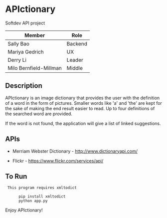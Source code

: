 # APIctionary
Softdev API project


| Member    | Role |
| --------- | ---- |
| Sally Bao | Backend |
| Mariya Gedrich | UX |
| Derry Li | Leader |
| Milo Bernfield-Millman | Middle |


## Description

APIctionary is an image dictionary that provides the user with the definition of a word in the form of pictures. Smaller words like 'a' and 'the' are kept for the sake of making the end result easier to read. Up to four definitions of the searched word are provided.

If the word is not found, the application will give a list of linked suggestions.

## APIs 

 - Merriam Webster Dictionary - http://www.dictionaryapi.com/

 - Flickr - https://www.flickr.com/services/api/


## To Run

     This program requires xmltodict

     	  pip install xmltodict
     	  python app.py



Enjoy APIctionary!
